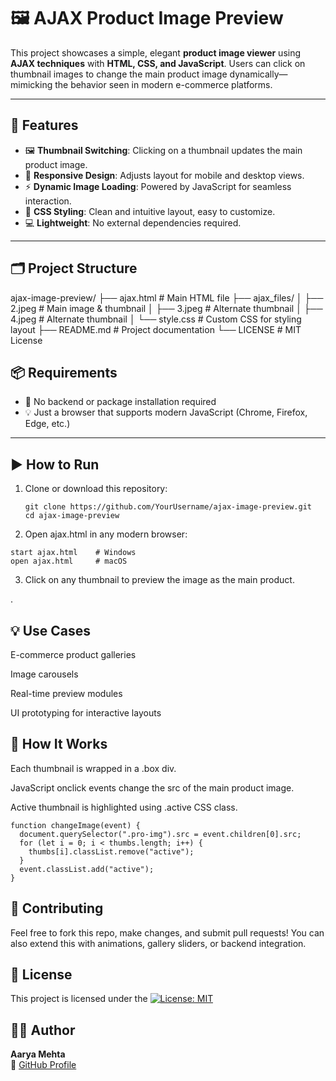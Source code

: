 # 🖼️ AJAX Product Image Preview

This project showcases a simple, elegant **product image viewer** using **AJAX techniques** with **HTML, CSS, and JavaScript**. Users can click on thumbnail images to change the main product image dynamically—mimicking the behavior seen in modern e-commerce platforms.

---

## 🚀 Features

- 🖼️ **Thumbnail Switching**: Clicking on a thumbnail updates the main product image.
- 📱 **Responsive Design**: Adjusts layout for mobile and desktop views.
- ⚡ **Dynamic Image Loading**: Powered by JavaScript for seamless interaction.
- 🎨 **CSS Styling**: Clean and intuitive layout, easy to customize.
- 💻 **Lightweight**: No external dependencies required.

---

## 🗂️ Project Structure
ajax-image-preview/
├── ajax.html # Main HTML file
├── ajax_files/
│ ├── 2.jpeg # Main image & thumbnail
│ ├── 3.jpeg # Alternate thumbnail
│ ├── 4.jpeg # Alternate thumbnail
│ └── style.css # Custom CSS for styling layout
├── README.md # Project documentation
└── LICENSE # MIT License

## 📦 Requirements

- 🐍 No backend or package installation required
- 💡 Just a browser that supports modern JavaScript (Chrome, Firefox, Edge, etc.)

---

## ▶️ How to Run

1. Clone or download this repository:
   ```
   git clone https://github.com/YourUsername/ajax-image-preview.git
   cd ajax-image-preview
   ```
2. Open ajax.html in any modern browser:
```
start ajax.html    # Windows
open ajax.html     # macOS
```
3. Click on any thumbnail to preview the image as the main product.

.

## 💡 Use Cases
E-commerce product galleries

Image carousels

Real-time preview modules

UI prototyping for interactive layouts

## 🧠 How It Works
Each thumbnail is wrapped in a .box div.

JavaScript onclick events change the src of the main product image.

Active thumbnail is highlighted using .active CSS class.
```
function changeImage(event) {
  document.querySelector(".pro-img").src = event.children[0].src;
  for (let i = 0; i < thumbs.length; i++) {
    thumbs[i].classList.remove("active");
  }
  event.classList.add("active");
}
```

## 🤝 Contributing
Feel free to fork this repo, make changes, and submit pull requests!
You can also extend this with animations, gallery sliders, or backend integration.

## 📄 License
This project is licensed under the [![License: MIT](https://img.shields.io/badge/License-MIT-yellow.svg)](./LICENSE)

## 👩‍💻 Author

**Aarya Mehta**  
🔗 [GitHub Profile](https://github.com/AaryaMehta2506)
